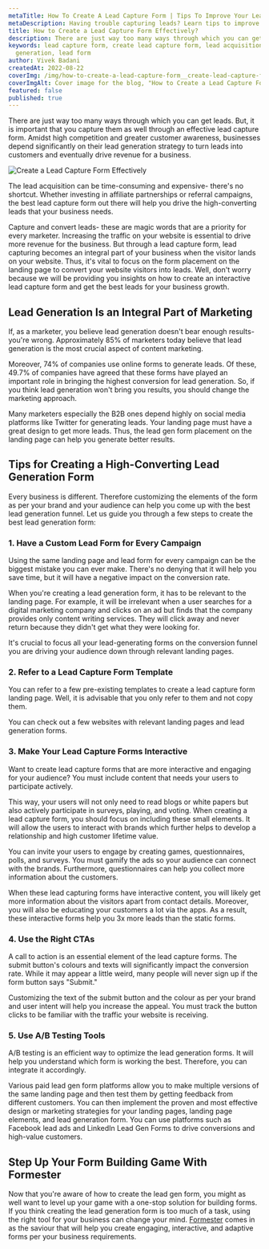 ```yaml
---
metaTitle: How To Create A Lead Capture Form | Tips To Improve Your Lead Capture Form Conversions - Formester
metaDescription: Having trouble capturing leads? Learn tips to improve your lead capture form conversions with Formester. Find out how to create a lead capture form that converts visitors into leads.
title: How to Create a Lead Capture Form Effectively?
description: There are just way too many ways through which you can get leads.But, it is important that you capture them as well through an effective lead capture form. Amidst high competition and greater customer awareness,businesses depend significantly on their lead generation strategy to turn leads into customers and eventually drive revenue for a business.
keywords: lead capture form, create lead capture form, lead acquisition, lead
  generation, lead form
author: Vivek Badani
createdAt: 2022-08-22
coverImg: /img/how-to-create-a-lead-capture-form__create-lead-capture-form-effectively.png
coverImgAlt: Cover image for the blog, "How to Create a Lead Capture Form Effectively?"
featured: false
published: true
---
```


There are just way too many ways through which you can get leads.
But, it is important that you capture them as well through an effective lead
capture form. Amidst high competition and greater customer awareness,
businesses depend significantly on their lead generation strategy to turn
leads into customers and eventually drive revenue for a business.

![Create a Lead Capture Form Effectively](/img/how-to-create-a-lead-capture-form__create-lead-capture-form-effectively.png 'Create a Lead Capture Form Effectively')

The lead acquisition can be time-consuming and expensive- there's no shortcut. Whether investing in affiliate partnerships or referral campaigns, the best lead capture form out there will help you drive the high-converting leads that your business needs.

Capture and convert leads- these are magic words that are a priority for every marketer. Increasing the traffic on your website is essential to drive more revenue for the business. But through a lead capture form, lead capturing becomes an integral part of your business when the visitor lands on your website. Thus, it's vital to focus on the form placement on the landing page to convert your website visitors into leads. Well, don't worry because we will be providing you insights on how to create an interactive lead capture form and get the best leads for your business growth.

## Lead Generation Is an Integral Part of Marketing

If, as a marketer, you believe lead generation doesn't bear enough results- you're wrong. Approximately 85% of marketers today believe that lead generation is the most crucial aspect of content marketing.

Moreover, 74% of companies use online forms to generate leads. Of these, 49.7% of companies have agreed that these forms have played an important role in bringing the highest conversion for lead generation. So, if you think lead generation won't bring you results, you should change the marketing approach.

Many marketers especially the B2B ones depend highly on social media platforms like Twitter for generating leads. Your landing page must have a great design to get more leads. Thus, the lead gen form placement on the landing page can help you generate better results.

## Tips for Creating a High-Converting Lead Generation Form

Every business is different. Therefore customizing the elements of the form as per your brand and your audience can help you come up with the best lead generation funnel. Let us guide you through a few steps to create the best lead generation form:

### 1. Have a Custom Lead Form for Every Campaign

Using the same landing page and lead form for every campaign can be the biggest mistake you can ever make. There's no denying that it will help you save time, but it will have a negative impact on the conversion rate.

When you're creating a lead generation form, it has to be relevant to the landing page. For example, it will be irrelevant when a user searches for a digital marketing company and clicks on an ad but finds that the company provides only content writing services. They will click away and never return because they didn't get what they were looking for.

It's crucial to focus all your lead-generating forms on the conversion funnel you are driving your audience down through relevant landing pages.

### 2. Refer to a Lead Capture Form Template

You can refer to a few pre-existing templates to create a lead capture form landing page. Well, it is advisable that you only refer to them and not copy them.

You can check out a few websites with relevant landing pages and lead generation forms.

### 3. Make Your Lead Capture Forms Interactive

Want to create lead capture forms that are more interactive and engaging for your audience? You must include content that needs your users to participate actively.

This way, your users will not only need to read blogs or white papers but also actively participate in surveys, playing, and voting. When creating a lead capture form, you should focus on including these small elements. It will allow the users to interact with brands which further helps to develop a relationship and high customer lifetime value.

You can invite your users to engage by creating games, questionnaires, polls, and surveys. You must gamify the ads so your audience can connect with the brands. Furthermore, questionnaires can help you collect more information about the customers.

When these lead capturing forms have interactive content, you will likely get more information about the visitors apart from contact details. Moreover, you will also be educating your customers a lot via the apps. As a result, these interactive forms help you 3x more leads than the static forms.

### 4. Use the Right CTAs

A call to action is an essential element of the lead capture forms. The submit button's colours and texts will significantly impact the conversion rate. While it may appear a little weird, many people will never sign up if the form button says "Submit."

Customizing the text of the submit button and the colour as per your brand and user intent will help you increase the appeal. You must track the button clicks to be familiar with the traffic your website is receiving.

### 5. Use A/B Testing Tools

A/B testing is an efficient way to optimize the lead generation forms. It will help you understand which form is working the best. Therefore, you can integrate it accordingly.

Various paid lead gen form platforms allow you to make multiple versions of the same landing page and then test them by getting feedback from different customers. You can then implement the proven and most effective design or marketing strategies for your landing pages, landing page elements, and lead generation form. You can use platforms such as Facebook lead ads and LinkedIn Lead Gen Forms to drive conversions and high-value customers.

## Step Up Your Form Building Game With Formester

Now that you're aware of how to create the lead gen form, you might as well want to level up your game with a one-stop solution for building forms. If you think creating the lead generation form is too much of a task, using the right tool for your business can change your mind. [Formester](/) comes in as the saviour that will help you create engaging, interactive, and adaptive forms per your business requirements.
